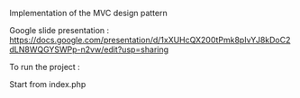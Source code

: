 Implementation of the MVC design pattern

Google slide presentation : 
https://docs.google.com/presentation/d/1xXUHcQX200tPmk8pIvYJ8kDoC2dLN8WQGYSWPp-n2vw/edit?usp=sharing

To run the project : 

Start from index.php

